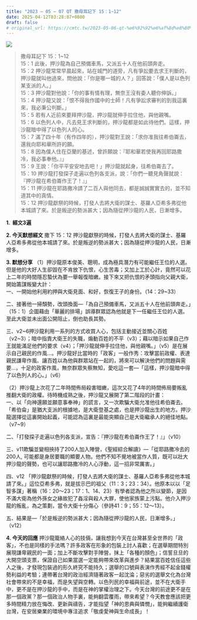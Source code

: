 ```yaml
---
title: "2023 – 05 – 07 QT 撒母耳記下 15：1~12"
date: 2025-04-12T03:28:07+0800
draft: false
# original_url: https://cmtc.tw/2023-05-06-qt-%e6%92%92%e6%af%8d%e8%80%b3%e8%a8%98%e4%b8%8b-15%ef%bc%9a112
---
```


![](/images/qt.jpg)
> 撒母耳記下 15：1\~12  
> 15：1 此後，押沙龍為自己預備車馬，又派五十人在他前頭奔走。  
> 15：2 押沙龍常常早晨起來，站在城門的道旁，凡有爭訟要去求王判斷的，押沙龍就叫他過來，問他說：「你是哪一城的人？」回答說：「僕人是以色列某支派的人。」  
> 15：3 押沙龍對他說：「你的事有情有理，無奈王沒有委人聽你伸訴。」  
> 15：4 押沙龍又說：「恨不得我作國中的士師！凡有爭訟求審判的到我這裏來，我必秉公判斷。」  
> 15：5 若有人近前來要拜押沙龍，押沙龍就伸手拉住他，與他親嘴。  
> 15：6 以色列人中，凡去見王求判斷的，押沙龍都是如此待他們。這樣，押沙龍暗中得了以色列人的心。  
> 15：7 滿了四十年（有作四年的），押沙龍對王說：「求你准我往希伯崙去，還我向耶和華所許的願。  
> 15：8 因為僕人住在亞蘭的基述，曾許願說：『耶和華若使我再回耶路撒冷，我必事奉他。』」  
> 15：9 王說：「你平平安安地去吧！」押沙龍就起身，往希伯崙去了。  
> 15：10 押沙龍打發探子走遍以色列各支派，說：「你們一聽見角聲就說：『押沙龍在希伯崙作王了！』」  
> 15：11 押沙龍在耶路撒冷請了二百人與他同去，都是誠誠實實去的，並不知道其中的真情。  
> 15：12 押沙龍獻祭的時候，打發人去將大衛的謀士、基羅人亞希多弗從他本城請了來。於是叛逆的勢派甚大；因為隨從押沙龍的人民，日漸增多。

**1.  經文3遍**

**2. 今天默想經文**
撒下 15：12 押沙龍獻祭的時候，打發人去將大衛的謀士、基羅人亞希多弗從他本城請了來。於是叛逆的勢派甚大；因為隨從押沙龍的人民，日漸增多。

**3. 默想分享**
（1）押沙龍原本俊美、聰明，成為極具潛力有可能繼任王位的人選。但是他的大好人生卻毀在不肯放下仇恨，心生苦毒；又加上工於心計，竟然可以花上二年的時間隱忍蟄伏為要一舉報復暗嫩。接下來又把仇恨的矛頭指向父親大衛，開始籌謀叛變大計：  
一、一開始他利用約押與大衛見面、和好，恢復王子的身份。（14：29\~33）

二、接著他一掃頹勢，改頭換面—「為自己預備車馬，又派五十人在他前頭奔走。」（15：1）企圖藉由「華麗的排場」誤導群眾認為他就是下一任繼任王位的人選。至此大衛並未出面公開阻止，倒也助長其勢。

三、v2\~6押沙龍利用一系列的方式收買人心，包括主動接近並關心百姓（v2\~3）；暗中指責大衛王的失職，煽動百姓的不平（v3）；藉以暗示如果自己作王就能滿足他們的要求（v4）；「押沙龍就伸手拉住他，與他親嘴。」（v5）是在展示自己親民的作風…。押沙龍好比當時的「政客」一般作秀：攻擊當前政權、表達親民謙卑作風、讓百姓以為他與群眾站在一起的，將來可以解決他們的問題與需要…，十足的政客作風，無奈群眾失察無知，愛吃這一套—「這樣，押沙龍暗中得了以色列人的心。」（v6）

（2）押沙龍上次花了二年時間佈局殺害暗嫩，這次又花了4年的時間佈局要叛亂推翻大衛的政權。待時機成熟之後，押沙龍又展開了第二階段的計畫：  
一、以「向神還願並願意事奉神」的謊言，又一次欺騙大衛允准他往希伯崙去。「希伯侖」是猶大支派的根據地，是大衛登基之處，也是押沙龍出生的地方。押沙龍選擇從這裏開始起義，可能認為這裏是最能突顯自己是大衛繼承人的絕佳地點。（v7\~9）

二、「打發探子走遍以色列各支派，宣告：『押沙龍在希伯崙作王了！』」（v10）

三、v11欺騙並變相挾持了200人加入陣營，《聖經綜合解讀》—「從耶路撒冷去的200人, 可能都是身居要職的顯要人物。他們不知不覺地被當作人質，既可以壯大押沙龍的聲勢，也可以讓耶路撒冷的人心浮動，這一招非常厲害。」

四、v12 「押沙龍獻祭的時候，打發人去將大衛的謀士、基羅人亞希多弗從他本城請了來。」這位亞希多弗，就是拔示巴的祖父（11：3；23：34）。他原本以以「足智多謀」著稱（16：20～23；17：1、14、23）有學者認為他之所以變節，是因不滿大衛為他外孫女之緣故犯了姦淫與殺人大罪，使他家族蒙上污點。他介入押沙龍的叛亂，為之策劃，當令大衛十分傷心（參詩41：9；55：12～13）。

五、結果是—「於是叛逆的勢派甚大；因為隨從押沙龍的人民，日漸增多。」（v12）

**4. 今天的回應**
押沙龍籠絡人心的技倆，讓我想到今天在台灣甚至全世界的「政客」，不也是同樣的手法嗎？許多政客在形象的包裝上討人喜歡；在選舉期間特別展現謙卑親民的一面；加上不斷攻擊對手陣營，抹上「各種的顏色」；信誓旦旦的大開空頭支票，保證自己如果當選一定能夠帶來改革與進步？結果當百姓信任這些人之後，才發現包裝過的形久終究不能持久；選舉的口號與表演作秀經不起金錢權勢利益的考驗；連帶著台灣的政治經濟隨著政客一起沈淪；惡劣的選舉文化為台灣社會帶來的不是幸福，而是失望與空轉。以色列民的幸福與前途，並不在大衛手中，更不是在押沙龍的手中，而是在神的掌權治理之下。今天台灣的前途更不是在那一個政黨？那一個政治人物手裏，能夠翻雲覆雨，帶來希望？今天教會應該把更多時間精力放在悔改、更新與禱告，才能指望「神的恩典與憐憫」，能夠繼續護衛台灣，在安居樂業的環境中專注追求「敬虔愛神與生命成長」！

